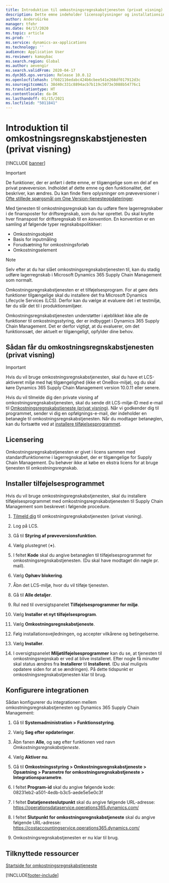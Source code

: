 ```yaml
---
title: Introduktion til omkostningsregnskabstjenesten (privat visning)
description: Dette emne indeholder licensoplysninger og installationsinstruktioner til omkostningsregnskabstjenesten.
author: AndersGirke
manager: tfehr
ms.date: 04/17/2020
ms.topic: article
ms.prod: ''
ms.service: dynamics-ax-applications
ms.technology: ''
audience: Application User
ms.reviewer: kamaybac
ms.search.region: Global
ms.author: aevengir
ms.search.validFrom: 2020-04-17
ms.dyn365.ops.version: Release 10.0.12
ms.openlocfilehash: 1f602116edabc424b6cbee541e268df017912d3c
ms.sourcegitcommit: 38d40c331c8894acb7b119c5073e3088b54776c1
ms.translationtype: HT
ms.contentlocale: da-DK
ms.lasthandoff: 01/15/2021
ms.locfileid: "5011841"
---
```

# <a name="get-started-with-the-cost-accounting-service-private-preview"></a>Introduktion til omkostningsregnskabstjenesten (privat visning)

[!INCLUDE [banner](../includes/banner.md)]

> [!IMPORTANT]
> De funktioner, der er anført i dette emne, er tilgængelige som en del af en privat prøveversion. Indholdet af dette emne og den funktionalitet, det beskriver, kan ændres. Du kan finde flere oplysninger om prøveversioner i [Ofte stillede spørgsmål om One Version-tjenesteopdateringer](../../fin-ops-core/fin-ops/get-started/one-version.md).

Med tjenesten til omkostningsregnskab kan du udføre flere lagerregnskaber i de finansposter for driftsregnskab, som du har oprettet. Du skal knytte hver finanspost for driftsregnskab til en *konvention*. En konvention er en samling af følgende typer regnskabspolitikker:

- Omkostningsobjekt
- Basis for inputmåling
- Forudsætning for omkostningsforløb
- Omkostningselement

> [!NOTE]
> Selv efter at du har slået omkostningsregnskabstjenesten til, kan du stadig udføre lagerregnskab i Microsoft Dynamics 365 Supply Chain Management som normalt.

Omkostningsregnskabstjenesten er et tilføjelsesprogram. For at gøre dets funktioner tilgængelige skal du installere det fra Microsoft Dynamics Lifecycle Services (LCS). Derfor kan du vælge at evaluere det i et testmiljø, før du slår det til i produktionsmiljøer.

Omkostningsregnskabstjenesten understøtter i øjeblikket ikke alle de funktioner til omkostningsstyring, der er indbygget i Dynamics 365 Supply Chain Management. Det er derfor vigtigt, at du evaluerer, om det funktionssæt, der aktuelt er tilgængeligt, opfylder dine behov.

## <a name="how-to-get-the-cost-accounting-service-private-preview"></a><a name="sign-up"></a>Sådan får du omkostningsregnskabstjenesten (privat visning)

> [!IMPORTANT]
> Hvis du vil bruge omkostningsregnskabstjenesten, skal du have et LCS-aktiveret miljø med høj tilgængelighed (ikke et OneBox-miljø), og du skal køre Dynamics 365 Supply Chain Management version 10.0.11 eller senere.

Hvis du vil tilmelde dig den private visning af omkostningsregnskabstjenesten, skal du sende dit LCS-miljø-ID med e-mail til [Omkostningsregnskabstjeneste (privat visning)](mailto:aevengir@microsoft.com?subject=Cost%20accounting%20service%20%28private%20preview%29). Når vi godkender dig til programmet, sender vi dig en opfølgnings-e-mail, der indeholder en betanøgle til omkostningsregnskabstjenesten. Når du modtager betanøglen, kan du fortsætte ved at [installere tilføjelsesprogrammet](#install).

## <a name="licensing"></a>Licensering

Omkostningsregnskabstjenesten er givet i licens sammen med standardfunktionerne i lagerregnskabet, der er tilgængelige for Supply Chain Management. Du behøver ikke at købe en ekstra licens for at bruge tjenesten til omkostningsregnskab.

## <a name="install-the-add-in"></a><a name="install"></a>Installer tilføjelsesprogrammet

Hvis du vil bruge omkostningsregnskabstjenesten, skal du installere tilføjelsesprogrammet med omkostningsregnskabstjenesten til Supply Chain Management som beskrevet i følgende procedure.

1. [Tilmeld dig](#sign-up) til omkostningsregnskabstjenesten (privat visning).

1. Log på LCS.

1. Gå til **Styring af prøveversionsfunktion**.

1. Vælg plustegnet (**+**).

1. I feltet **Kode** skal du angive betanøglen til tilføjelsesprogrammet for omkostningsregnskabstjenesten. (Du skal have modtaget din nøgle pr. mail).

1. Vælg **Ophæv blokering**.

1. Åbn det LCS-miljø, hvor du vil tilføje tjenesten.

1. Gå til **Alle detaljer**.

1. Rul ned til oversigtspanelet **Tilføjelsesprogrammer for miljø**.

1. Vælg **Installer et nyt tilføjelsesprogram**.

1. Vælg **Omkostningsregnskabstjeneste**.

1. Følg installationsvejledningen, og accepter vilkårene og betingelserne.

1. Vælg **Installer**.

1. I oversigtspanelet **Miljøtilføjelsesprogrammer** kan du se, at tjenesten til omkostningsregnskab er ved at blive installeret. Efter nogle få minutter skal status ændres fra **Installerer** til **Installeret**. (Du skal muligvis opdatere siden for at se ændringen). På dette tidspunkt er omkostningsregnskabstjenesten klar til brug.

## <a name="set-up-the-integration"></a>Konfigurere integrationen

Sådan konfigurerer du integrationen mellem omkostningsregnskabstjenesten og Dynamics 365 Supply Chain Management:

1. Gå til **Systemadministration > Funktionsstyring**.

1. Vælg **Søg efter opdateringer**.

1. Åbn fanen **Alle**, og søg efter funktionen ved navn *Omkostningsregnskabstjeneste*.

1. Vælg **Aktiver nu**.

1. Gå til **Omkostningsstyring > Omkostningsregnskabstjeneste > Opsætning > Parametre for omkostningsregnskabstjeneste > Integrationsparametre**.

1. I feltet **Program-id** skal du angive følgende kode:<br> 08231eb2-a501-4edb-b3c5-aede5e5e0c3f

1. I feltet **Datatjenesteslutpunkt** skal du angive følgende URL-adresse:<br>https://operationsdataservice.operations365.dynamics.com/

1. I feltet **Slutpunkt for omkostningsregnskabstjeneste** skal du angive følgende URL-adresse:<br>https://costaccountingservice.operations365.dynamics.com/

1. Omkostningsregnskabstjenesten er nu klar til brug.

## <a name="related-resources"></a>Tilknyttede ressourcer

[Startside for omkostningsregnskabstjeneste](cost-accounting-service-home.md)


[!INCLUDE[footer-include](../../includes/footer-banner.md)]